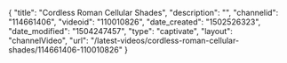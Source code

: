 {
    "title": "Cordless Roman Cellular Shades",
    "description": "",
    "channelid": "114661406",
    "videoid": "110010826",
    "date_created": "1502526323",
    "date_modified": "1504247457",
    "type": "captivate",
    "layout": "channelVideo",
    "url": "\/latest-videos\/cordless-roman-cellular-shades\/114661406-110010826"
}